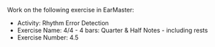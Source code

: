 Work on the following exercise in EarMaster:
- Activity: Rhythm Error Detection
- Exercise Name: 4/4 - 4 bars: Quarter & Half Notes - including rests
- Exercise Number: 4.5
